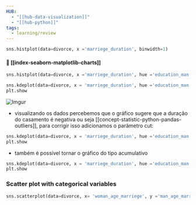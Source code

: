 ```yaml
---
HUB:
  - "[[hub-data-visualization]]"
  - "[[hub-python]]"
tags:
  - learning/review
---
```


```python
sns.histplot(data=divorce, x ='marriege_duration', binwidth=1)
```

#### 🔅 [[index-seaborn-matplotlib-charts]]

```python
sns.histplot(data=divorce, x ='marriege_duration', hue ='education_man', binwidth=1)
```
```python
sns.kdeplot(data=divorce, x = 'marriege_duration', hue ='education_man')
plt.show
```

![Imgur](https://i.imgur.com/hqlsBYl.png)
- visualizando os dados percebemos que o gráfico sugere que a duração do casamento é negativa ou seja [[concept-statistic-python-pandas-outliers]], para corrigir isso adicionamos o parâmetro cut:

```python
sns.kdeplot(data=divorce, x = 'marriege_duration', hue ='education_man', cut=0)
plt.show
```

- também é possível tornar o gráfico do tipo acumulativo 

```python
sns.kdeplot(data=divorce, x = 'marriege_duration', hue ='education_man', cut=0)
plt.show
```

### Scatter plot with categorical variables
```python
sns.scatterplot(data=divorce, x= 'woman_age_marriege', y ='man_age_marriage')
```

